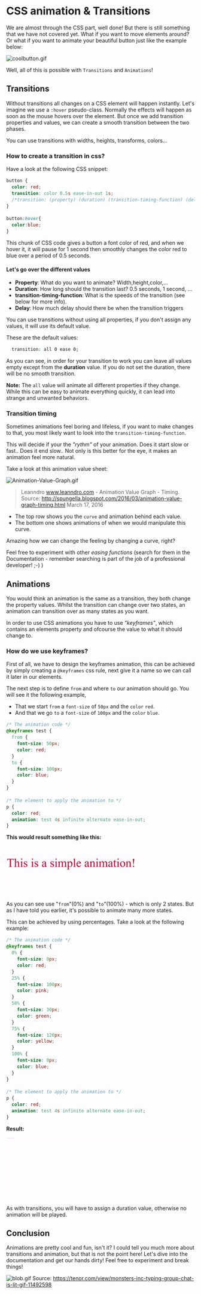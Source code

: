 # CSS animation & Transitions

We are almost through the CSS part, well done! But there is still something that we have not covered yet. What if you want to move elements around? Or what if you want to animate your beautiful button just like the example below:

![coolbutton.gif](./resources/images/coolbutton.gif)

Well, all of this is possible with `Transitions` and `Animations`!

## Transitions

Without transitions all changes on a CSS element will happen instantly. Let's imagine we use a `:hover` pseudo-class. Normally the effects will happen as soon as the mouse hovers over the element. But once we add transition properties and values, we can create a smooth transition between the two phases.

You can use transitions with widths, heights, transforms, colors...

### How to create a transition in css?

Have a look at the following CSS snippet:

```CSS
button {
  color: red;
  transition: color 0.5s ease-in-out 1s;
  /*transition: (property) (duration) (transition-timing-function) (delay)*/
}

button:hover{
  color:blue;
}
```

This chunk of CSS code gives a button a font color of red, and when we hover it, it will pause for 1 second then smoothly changes the color red to blue over a period of 0.5 seconds.

#### Let's go over the different values

- **Property**: What do you want to animate? Width,height,color,...
- **Duration**: How long should the transition last? 0.5 seconds, 1 second, ...
- **transition-timing-function**: What is the speeds of the transition (see below for more info).
- **Delay**: How much delay should there be when the transition triggers

You can use transitions without using all properties, if you don't assign any values, it will use its default value.

These are the default values:

```CSS
  transition: all 0 ease 0;
```

As you can see, in order for your transition to work you can leave all values empty except from the **duration** value. If you do not set the duration, there will be no smooth transition.

**Note:** The `all` value will animate all different properties if they change. While this can be easy to animate everything quickly, it can lead into strange and unwanted behaviors.

### Transition timing

Sometimes animations feel boring and lifeless, if you want to make changes to that, you most likely want to look into the `transition-timing-function`.

This will decide if your the _"rythm"_ of your animation. Does it start slow or fast.. Does it end slow..
Not only is this better for the eye, it makes an animation feel more natural.

Take a look at this animation value sheet:

![Animation-Value-Graph.gif](./resources/images/Animation-Value-Graph.gif)

> Leanndro www.leanndro.com - Animation Value Graph - Timing. Source: http://spungella.blogspot.com/2016/03/animation-value-graph-timing.html March 17, 2016

- The top row shows you the `curve` and animation behind each value.
- The bottom one shows animations of when we would manipulate this curve.

Amazing how we can change the feeling by changing a curve, right?

Feel free to experiment with other _easing functions_ (search for them in the Documentation - remember searching is part of the job of a professional developer! ;-) )

## Animations

You would think an animation is the same as a transition, they both change the property values. Whilst the transition can change over two states, an animation can transition over as many states as you want.

In order to use CSS animations you have to use _"keyframes"_, which contains an elements property and ofcourse the value to what it should change to.

### How do we use keyframes?

First of all, we have to design the keyframes animation, this can be achieved by simply creating a `@keyframes` css rule, next give it a name so we can call it later in our elements.

The next step is to define `from` and where `to` our animation should go. You will see it the following example,

- That we start `from` a `font-size` of `50px` and the `color` `red`.
- And that we go `to` a `font-size` of `100px` and the `color` `blue`.

```css
/* The animation code */
@keyframes test {
  from {
    font-size: 50px;
    color: red;
  }
  to {
    font-size: 100px;
    color: blue;
  }
}

/* The element to apply the animation to */
p {
  color: red;
  animation: test 4s infinite alternate ease-in-out;
}
```

**This would result something like this:**

![](./resources/images/simple-animation.gif)

As you can see use "`from`"(0%) and "`to`"(100%) - which is only 2 states. But as I have told you earlier, it's possible to animate many more states.

This can be achieved by using percentages. Take a look at the following example:

```css
/* The animation code */
@keyframes test {
  0% {
    font-size: 0px;
    color: red;
  }
  25% {
    font-size: 100px;
    color: pink;
  }
  50% {
    font-size: 30px;
    color: green;
  }
  75% {
    font-size: 120px;
    color: yellow;
  }
  100% {
    font-size: 0px;
    color: blue;
  }
}

/* The element to apply the animation to */
p {
  color: red;
  animation: test 4s infinite alternate ease-in-out;
}
```

**Result:**

![](./resources/images/animation-perc.gif)

As with transitions, you will have to assign a duration value, otherwise no animation will be played.

## Conclusion

Animations are pretty cool and fun, isn't it? I could tell you much more about transitions and animation, but that is not the point here! Let's dive into the documentation and get our hands dirty! Feel free to experiment and break things!

![blob.gif](./resources/images/blob.gif)
Source: https://tenor.com/view/monsters-inc-typing-group-chat-is-lit-gif-11492598

